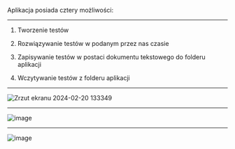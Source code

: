 Aplikacja posiada cztery możliwości:

-----------------------------------------------------------------------

1. Tworzenie testów

2. Rozwiązywanie testów w podanym przez nas czasie

3. Zapisywanie testów w postaci dokumentu tekstowego do folderu aplikacji

4. Wczytywanie testów z folderu aplikacji


-------------------------------------------------------------------------
![Zrzut ekranu 2024-02-20 133349](https://github.com/szymek343t/Aplikacja-quizz/assets/109685036/f227450d-262f-4ded-9728-9b042c4ed7ca)

-------------------------------------------------------------------------
![image](https://github.com/szymek343t/Aplikacja-quizz/assets/109685036/b8038a09-c9ae-4320-a798-8b2257ebb192)

-------------------------------------------------------------------------

![image](https://github.com/szymek343t/Aplikacja-quizz/assets/109685036/28aefe92-9fb6-499f-8c01-5eb347ff5343)
